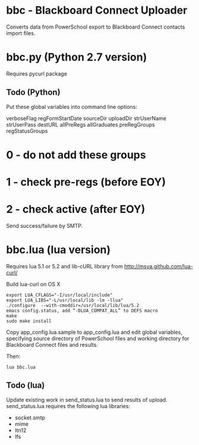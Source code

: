 bbc - Blackboard Connect Uploader
=================================
Converts data from PowerSchool export to Blackboard Connect contacts import files.

bbc.py (Python 2.7 version)
===========================
Requires pycurl package

Todo (Python)
-------------
Put these global variables into command line options:
  
verboseFlag
regFormStartDate
sourceDir
uploadDir
strUserName
strUserPass
destURL
allPreRegs
allGraduates
preRegGroups
regStatusGroups
# 0 - do not add these groups
# 1 - check pre-regs (before EOY)
# 2 - check active (after EOY)

Send success/failure by SMTP.

bbc.lua (lua version)
=====================
Requires lua 5.1 or 5.2 and lib-cURL library from http://msva.github.com/lua-curl/

Build lua-curl on OS X

    export LUA_CFLAGS="-I/usr/local/include"
    export LUA_LIBS="-L/usr/local/lib -lm -llua"
    ./configure  --with-cmoddir=/usr/local/lib/lua/5.2
    emacs config.status, add “-DLUA_COMPAT_ALL” to DEFS macro
    make
    sudo make install

Copy app_config.lua.sample to app_config.lua and edit global variables,
specifying source directory of PowerSchool files and working directory
for Blackboard Connect files and results.

Then: 

    lua bbc.lua

Todo (lua)
----------
Update existing work in send_status.lua to send results of upload.
send_status.lua requires the following lua libraries:

- socket.smtp
- mime
- ltn12
- lfs

